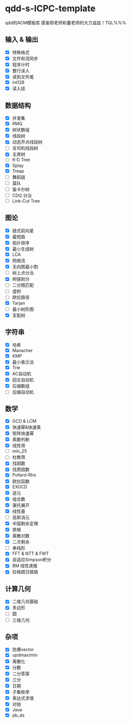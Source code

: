 # qdd-s-ICPC-template

qdd的ACM模板库 感谢郑老师和董老师的大力滋兹！TQL%%%

## 输入 & 输出

+ [x] 特殊格式
+ [x] 文件和流同步
+ [x] 程序计时
+ [x] 整行读入
+ [x] 读到文件尾
+ [x] int128
+ [x] 读入挂

## 数据结构

+ [x] 并查集
+ [x] RMQ
+ [x] 树状数组
+ [x] 线段树
+ [x] 动态开点线段树
+ [ ] 吉司机线段树
+ [x] 主席树
+ [ ] K-D Tree
+ [x] Splay
+ [x] Treap
+ [ ] 舞蹈链
+ [ ] 莫队
+ [ ] 笛卡尔树
+ [ ] CDQ 分治
+ [ ] Link-Cut Tree

## 图论

+ [x] 链式前向星
+ [x] 最短路
+ [x] 拓扑排序
+ [x] 最小生成树
+ [x] LCA
+ [x] 网络流
+ [x] 无向图最小割
+ [ ] 树上点分治
+ [x] 树链剖分
+ [ ] 二分图匹配
+ [ ] 虚树
+ [ ] 欧拉路径
+ [x] Tarjan
+ [ ] 最小树形图
+ [x] 支配树

## 字符串

+ [x] 哈希
+ [x] Manacher
+ [x] KMP
+ [x] 最小表示法
+ [x] Trie
+ [x] AC自动机
+ [x] 回文自动机
+ [x] 后缀数组
+ [ ] 后缀自动机

## 数学

+ [x] GCD & LCM
+ [x] 快速幂&快速乘
+ [x] 矩阵快速幂
+ [x] 素数判断
+ [x] 线性筛
+ [ ] min_25
+ [ ] 杜教筛
+ [x] 找因数
+ [x] 找质因数
+ [x] Pollard-Rho
+ [x] 欧拉函数
+ [x] EXGCD
+ [x] 逆元
+ [x] 组合数
+ [x] 康托展开
+ [x] 线性基
+ [ ] 高斯消元
+ [x] 中国剩余定理
+ [x] 原根
+ [x] 离散对数
+ [x] 二次剩余
+ [ ] 单纯形
+ [x] FFT & NTT & FWT
+ [x] 自适应Simpson积分
+ [x] BM 线性递推
+ [x] 拉格朗日插值

## 计算几何

+ [x] 二维几何基础
+ [x] 多边形
+ [ ] 圆
+ [ ] 三维几何

## 杂项

+ [x] 防爆vector
+ [x] updmax/min
+ [x] 离散化
+ [x] 分数
+ [x] 二分答案
+ [x] 三分
+ [x] 日期
+ [x] 子集枚举
+ [x] 表达式求值
+ [x] 对拍
+ [x] Java
+ [x] pb_ds
